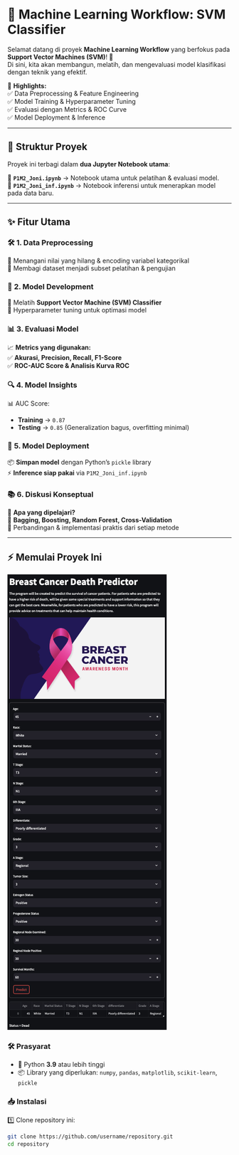 # 🚀 Machine Learning Workflow: SVM Classifier  

Selamat datang di proyek **Machine Learning Workflow** yang berfokus pada **Support Vector Machines (SVM)**! 🎯  
Di sini, kita akan membangun, melatih, dan mengevaluasi model klasifikasi dengan teknik yang efektif.  

📌 **Highlights:**  
✅ Data Preprocessing & Feature Engineering  
✅ Model Training & Hyperparameter Tuning  
✅ Evaluasi dengan Metrics & ROC Curve  
✅ Model Deployment & Inference  

---  

## 📖 **Struktur Proyek**  
Proyek ini terbagi dalam **dua Jupyter Notebook utama**:  

📂 **`P1M2_Joni.ipynb`** → Notebook utama untuk pelatihan & evaluasi model.  
📂 **`P1M2_Joni_inf.ipynb`** → Notebook inferensi untuk menerapkan model pada data baru.  

---

## ✨ **Fitur Utama**  

### 🛠 **1. Data Preprocessing**  
🔹 Menangani nilai yang hilang & encoding variabel kategorikal  
🔹 Membagi dataset menjadi subset pelatihan & pengujian  

### 🎯 **2. Model Development**  
🧠 Melatih **Support Vector Machine (SVM) Classifier**  
📌 Hyperparameter tuning untuk optimasi model  

### 📊 **3. Evaluasi Model**  
📈 **Metrics yang digunakan:**  
✅ **Akurasi, Precision, Recall, F1-Score**  
✅ **ROC-AUC Score & Analisis Kurva ROC**  

### 🔍 **4. Model Insights**  
📊 AUC Score:  
- **Training** → `0.87`  
- **Testing** → `0.85` (Generalization bagus, overfitting minimal)  

### 🚀 **5. Model Deployment**  
📦 **Simpan model** dengan Python’s `pickle` library  
⚡ **Inference siap pakai** via `P1M2_Joni_inf.ipynb`  

### 📚 **6. Diskusi Konseptual**  
📖 **Apa yang dipelajari?**  
🔹 **Bagging, Boosting, Random Forest, Cross-Validation**  
🔹 Perbandingan & implementasi praktis dari setiap metode  

---

## ⚡ **Memulai Proyek Ini**  
![Predict](Predict.png) 


### 🛠 **Prasyarat**  
- 🐍 Python **3.9** atau lebih tinggi  
- 📦 Library yang diperlukan: `numpy`, `pandas`, `matplotlib`, `scikit-learn`, `pickle`  

### 📥 **Instalasi**  
1️⃣ Clone repository ini:  
   ```bash
   git clone https://github.com/username/repository.git
   cd repository
